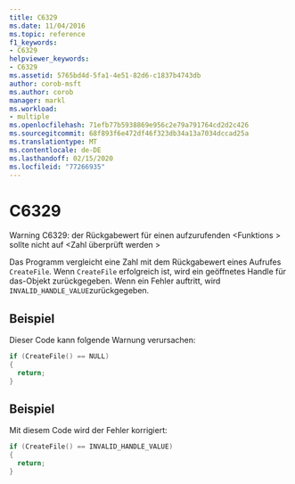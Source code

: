 ```yaml
---
title: C6329
ms.date: 11/04/2016
ms.topic: reference
f1_keywords:
- C6329
helpviewer_keywords:
- C6329
ms.assetid: 5765bd4d-5fa1-4e51-82d6-c1837b4743db
author: corob-msft
ms.author: corob
manager: markl
ms.workload:
- multiple
ms.openlocfilehash: 71efb77b5938869e956c2e79a791764cd2d2c426
ms.sourcegitcommit: 68f893f6e472df46f323db34a13a7034dccad25a
ms.translationtype: MT
ms.contentlocale: de-DE
ms.lasthandoff: 02/15/2020
ms.locfileid: "77266935"
---
```

# <a name="c6329"></a>C6329
Warning C6329: der Rückgabewert für einen aufzurufenden \<Funktions > sollte nicht auf \<Zahl überprüft werden >

 Das Programm vergleicht eine Zahl mit dem Rückgabewert eines Aufrufes `CreateFile`. Wenn `CreateFile` erfolgreich ist, wird ein geöffnetes Handle für das-Objekt zurückgegeben. Wenn ein Fehler auftritt, wird `INVALID_HANDLE_VALUE`zurückgegeben.

## <a name="example"></a>Beispiel
 Dieser Code kann folgende Warnung verursachen:

```cpp
if (CreateFile() == NULL)
{
  return;
}
```

## <a name="example"></a>Beispiel
 Mit diesem Code wird der Fehler korrigiert:

```cpp
if (CreateFile() == INVALID_HANDLE_VALUE)
{
  return;
}
```
